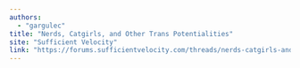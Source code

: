 ```yaml
---
authors:
  - "gargulec"
title: "Nerds, Catgirls, and Other Trans Potentialities"
site: "Sufficient Velocity"
link: "https://forums.sufficientvelocity.com/threads/nerds-catgirls-and-other-trans-potentialities-now-revised.104346"
---
```


